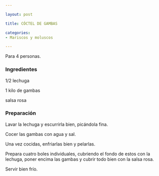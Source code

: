```yaml
---

layout: post

title: CÓCTEL DE GAMBAS

categories:
- Mariscos y moluscos

---
```


Para 4 personas.

<h3>Ingredientes</h3>

1/2 lechuga

1 kilo de gambas

salsa rosa

<h3>Preparación</h3>

Lavar la lechuga y escurrirla bien, picándola fina.

Cocer las gambas con agua y sal.

Una vez cocidas, enfriarlas bien y pelarlas.

Prepara cuatro boles individuales, cubriendo el fondo de estos con la lechuga, poner encima las gambas y cubrir todo bien con la salsa rosa.

Servir bien frío.